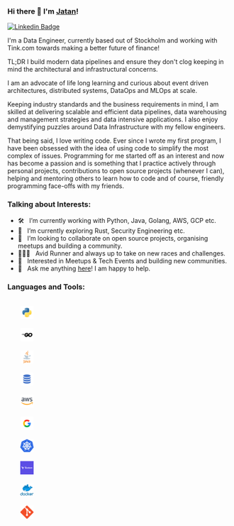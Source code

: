 ### Hi there 👋 I'm [Jatan](https://github.com/jdxgn/)!

[![Linkedin Badge](https://img.shields.io/badge/-LinkedIn-0e76a8?style=flat-square&logo=Linkedin&logoColor=white)](https://www.linkedin.com/in/jatandewgun/)

I'm a Data Engineer, currently based out of Stockholm and working with Tink.com towards making a better future of finance!

TL;DR I build modern data pipelines and ensure they don't clog keeping in mind the architectural and infrastructural concerns.

I am an advocate of life long learning and curious about event driven architectures, distributed systems, DataOps and MLOps at scale.

Keeping industry standards and the business requirements in mind, I am skilled at delivering scalable and efficient data pipelines, data warehousing and management strategies and data intensive applications. I also enjoy demystifying puzzles around Data Infrastructure with my fellow engineers.

That being said, I love writing code. Ever since I wrote my first program, I have been obsessed with the idea of using code to simplify the most complex of issues. Programming for me started off as an interest and now has become a passion and is something that I practice actively through personal projects, contributions to open source projects (whenever I can), helping and mentoring others to learn how to code and of course, friendly programming face-offs with my friends.

### Talking about Interests:

- 🛠 &nbsp; I’m currently working with Python, Java, Golang, AWS, GCP etc.
- 🚀 &nbsp; I’m currently exploring Rust, Security Engineering etc.
- 👯 &nbsp; I’m looking to collaborate on open source projects, organising meetups and building a community.
- 🏃🏻‍♂️ &nbsp; Avid Runner and always up to take on new races and challenges.
- 🍕 &nbsp; Interested in Meetups & Tech Events and building new communities.
- 💬 &nbsp; Ask me anything [here](https://github.com/jdxgn/jdxgn/issues)! I am happy to help.

### Languages and Tools:

<code>
    <img height="30"
     src="https://raw.githubusercontent.com/github/explore/80688e429a7d4ef2fca1e82350fe8e3517d3494d/topics/python/python.png" 
     alt="python">
</code>
<code>
    <img height="30" 
        src="https://raw.githubusercontent.com/github/explore/80688e429a7d4ef2fca1e82350fe8e3517d3494d/topics/go/go.png"
        alt="golang">
</code>
<code>
    <img height="30" 
        src="https://raw.githubusercontent.com/github/explore/80688e429a7d4ef2fca1e82350fe8e3517d3494d/topics/java/java.png"
        alt="java">
</code>
<code>
    <img height="30" 
        src="https://raw.githubusercontent.com/github/explore/80688e429a7d4ef2fca1e82350fe8e3517d3494d/topics/sql/sql.png"
        alt="sql">
</code>
<code>
    <img height="30" 
        src="https://raw.githubusercontent.com/github/explore/80688e429a7d4ef2fca1e82350fe8e3517d3494d/topics/aws/aws.png"
        alt="aws">
</code>
<code>
    <img height="30" 
        src="https://raw.githubusercontent.com/github/explore/80688e429a7d4ef2fca1e82350fe8e3517d3494d/topics/google/google.png"
        alt="google">
</code>
<code>
    <img height="30" 
        src="https://raw.githubusercontent.com/github/explore/80688e429a7d4ef2fca1e82350fe8e3517d3494d/topics/kubernetes/kubernetes.png"
        alt="terraform">
</code>
<code>
    <img height="30"
    src="https://raw.githubusercontent.com/github/explore/80688e429a7d4ef2fca1e82350fe8e3517d3494d/topics/terraform/terraform.png"
    alt="terraform">
</code>
<code>
    <img height="30"
    src="https://raw.githubusercontent.com/github/explore/80688e429a7d4ef2fca1e82350fe8e3517d3494d/topics/docker/docker.png"
    alt="terraform">
</code>
<code>
    <img height="30"
    src="https://raw.githubusercontent.com/devicons/devicon/master/icons/git/git-original.svg"
    alt="git">
</code>
